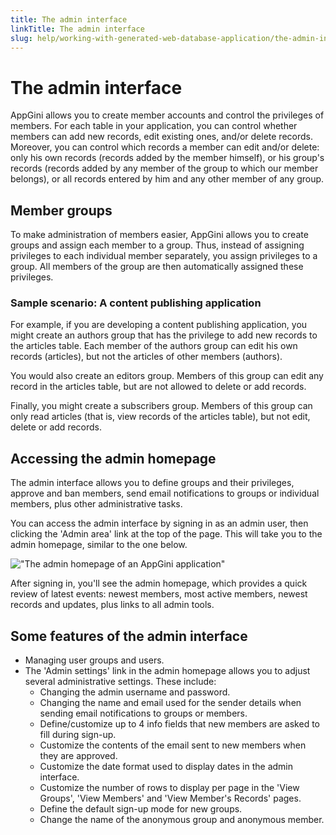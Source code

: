 ```yaml
---
title: The admin interface
linkTitle: The admin interface
slug: help/working-with-generated-web-database-application/the-admin-interface
---
```


# The admin interface



AppGini allows you to create member accounts and control the privileges
of members. For each table in your application, you can control whether
members can add new records, edit existing ones, and/or delete records.
Moreover, you can control which records a member can edit and/or delete:
only his own records (records added by the member himself), or his
group's records (records added by any member of the group to which our
member belongs), or all records entered by him and any other member of
any group.

## Member groups

To make administration of members easier, AppGini allows you to create
groups and assign each member to a group. Thus, instead of assigning
privileges to each individual member separately, you assign privileges
to a group. All members of the group are then automatically assigned
these privileges.

### Sample scenario: A content publishing application

For example, if you are developing a content publishing application, you
might create an authors group that has the privilege to add new records
to the articles table. Each member of the authors group can edit his own
records (articles), but not the articles of other members (authors).

You would also create an editors group. Members of this group can edit
any record in the articles table, but are not allowed to delete or add
records.

Finally, you might create a subscribers group. Members of this group can
only read articles (that is, view records of the articles table), but
not edit, delete or add records.

## Accessing the admin homepage

The admin interface allows you to define groups and their privileges,
approve and ban members, send email notifications to groups or
individual members, plus other administrative tasks.

You can access the admin interface by signing in as an admin user, then clicking the 'Admin area' link at the top of the page. This will take you to the admin homepage, similar to the one below.

!["The admin homepage of an AppGini application"](https://cdn.bigprof.com/appgini-desktop/help/the-admin-interface-2.png "The admin homepage of an AppGini application")

After signing in, you'll see the admin homepage, which provides a quick
review of latest events: newest members, most active members, newest
records and updates, plus links to all admin tools.

## Some features of the admin interface


-   Managing user groups and users.
-   The 'Admin settings' link in the admin homepage allows you to
    adjust several administrative settings. These include:
    -   Changing the admin username and password.
    -   Changing the name and email used for the sender details when
        sending email notifications to groups or members.
    -   Define/customize up to 4 info fields that new members are asked
        to fill during sign-up.
    -   Customize the contents of the email sent to new members when
        they are approved.
    -   Customize the date format used to display dates in the admin
        interface.
    -   Customize the number of rows to display per page in the 'View
        Groups', 'View Members' and 'View Member's Records' pages.
    -   Define the default sign-up mode for new groups.
    -   Change the name of the anonymous group and anonymous member.



